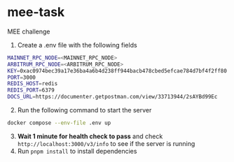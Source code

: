 # mee-task
MEE challenge

1. Create a .env file with the following fields
```bash
MAINNET_RPC_NODE=<MAINNET_RPC_NODE>
ARBITRUM_RPC_NODE=<ARBITRUM_RPC_NODE>
KEY=0xac0974bec39a17e36ba4a6b4d238ff944bacb478cbed5efcae784d7bf4f2ff80
PORT=3000
REDIS_HOST=redis
REDIS_PORT=6379
DOCS_URL=https://documenter.getpostman.com/view/33713944/2sAYBd99Ec
```
2. Run the following command to start the server
```bash
docker compose --env-file .env up
```
3. **Wait 1 minute for health check to pass** and check `http://localhost:3000/v3/info` to see if the server is running
4. Run `pnpm install` to install dependencies
